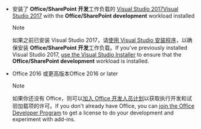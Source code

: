 - <span data-ttu-id="766d5-101">安装了 **Office/SharePoint 开发**工作负载的 [Visual Studio 2017](https://www.visualstudio.com/vs/)</span><span class="sxs-lookup"><span data-stu-id="766d5-101">[Visual Studio 2017](https://www.visualstudio.com/vs/) with the **Office/SharePoint development** workload installed</span></span>

    > [!NOTE]
    > <span data-ttu-id="766d5-102">如果之前已安装 Visual Studio 2017，请[使用 Visual Studio 安装程序](https://docs.microsoft.com/visualstudio/install/modify-visual-studio)，以确保安装 **Office/SharePoint 开发**工作负载。</span><span class="sxs-lookup"><span data-stu-id="766d5-102">If you've previously installed Visual Studio 2017, [use the Visual Studio Installer](https://docs.microsoft.com/visualstudio/install/modify-visual-studio) to ensure that the **Office/SharePoint development** workload is installed.</span></span> 

- <span data-ttu-id="766d5-103">Office 2016 或更高版本</span><span class="sxs-lookup"><span data-stu-id="766d5-103">Office 2016 or later</span></span>
    
    > [!NOTE]
    > <span data-ttu-id="766d5-104">如果你还没有 Office，则可以[加入 Office 开发人员计划](https://developer.microsoft.com/zh-CN/office/dev-program)以获取执行开发和试验加载项的许可。</span><span class="sxs-lookup"><span data-stu-id="766d5-104">If you don't already have Office, you can [join the Office Developer Program](https://developer.microsoft.com/zh-CN/office/dev-program) to get a license to do your development and experiment with add-ins.</span></span>
